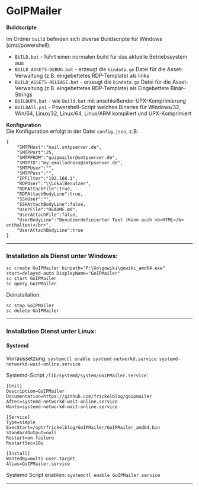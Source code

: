 # GoIPMailer


**Buildscripte**

Im Ordner `build` befinden sich diverse Buildscripte für Windows (cmd/powershell):
 * `BUILD.bat` - führt einen normalen build für das aktuelle Betriebssystem aus
 * `BUILD_ASSETS-DEBUG.bat` - erzeugt die `bindata.go` Datei für die Asset-Verwaltung (z.B. eingebettetes RDP-Template) als links
 * `BUILD_ASSETS-RELEASE.bat` - erzeugt die `bindata.go` Datei für die Asset-Verwaltung (z.B. eingebettetes RDP-Template) als Eingebettete Binär-Strings
 * `BUILDUPX.bat` - wie `Build.bat` mit anschluißender UPX-Komprimierung
 * `BUILDAll.ps1` - Powershell-Script welches Binaries für Windows/32, Win/64, Linux/32, Linux/64, Linux/ARM kompiliert und UPX-Komprimiert
 

**Konfiguration**  
Die Konfiguration erfolgt in der Datei `config.json`, z.B:
```
{
    "SMTPHost":"mail.smtpserver.de",
    "SMTPPort":25,
    "SMTPFROM":"goipmailer@smtpserver.de",
    "SMTPTO":"my.emailadress@smtpserver.de",
    "SMTPUser":"",
    "SMTPPass":"",
    "IPFilter":"192.168.1",
    "RDPUser":"\\LokalBenutzer",
    "RDPAttachFile":true,
    "RDPAttachBodyLine":true,
    "SSHUser":"",
    "SSHAttachBodyLine":false,
    "UserFile":"README.md",
    "UserAttachFile":false,
    "UserBodyLine":"Benutzerdefinierter Text (Kann auch <b>HTML</b> enthalten)</br>",
    "UserAttachBodyLine":true
}
```


----
### Installation als Dienst unter Windows:
```
sc create GoIPMailer binpath="P:\Go\gowiki\gowiki_amd64.exe" start=delayed-auto DisplayName="GoIPMailer"
sc start GoIPMailer
sc query GoIPMailer
```

Deinstallation:
```
sc stop GoIPMailer
sc delete GoIPMailer
```

----


### Installation Dienst unter Linux:

#### Systemd

Vorraussetzung: `systemctl enable systemd-networkd.service systemd-networkd-wait-online.service`

Systemd-Script `/lib/systemd/system/GoIPMailer.service`:
```
[Unit]
Description=GoIPMailer
Documentation=https://github.com/frickelblog/goipmailer
After=systemd-networkd-wait-online.service
Wants=systemd-networkd-wait-online.service

[Service]
Type=simple
ExecStart=/opt/frickelblog/GoIPMailer/GoIPMailer_amd64.bin
StandardOutput=null
Restart=on-failure
RestartSec=10s

[Install]
WantedBy=multi-user.target
Alias=GoIPMailer.service
```

Systemd Script enablen: `systemctl enable GoIPMailer.service`


----